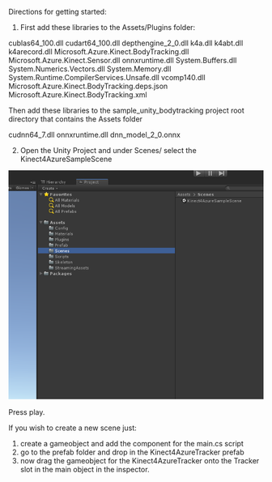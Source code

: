 Directions for getting started:

1) First add these libraries to the Assets/Plugins folder:

cublas64_100.dll
cudart64_100.dll
depthengine_2_0.dll
k4a.dll
k4abt.dll
k4arecord.dll
Microsoft.Azure.Kinect.BodyTracking.dll
Microsoft.Azure.Kinect.Sensor.dll
onnxruntime.dll
System.Buffers.dll
System.Numerics.Vectors.dll
System.Memory.dll
System.Runtime.CompilerServices.Unsafe.dll
vcomp140.dll
Microsoft.Azure.Kinect.BodyTracking.deps.json
Microsoft.Azure.Kinect.BodyTracking.xml


Then add these libraries to the sample_unity_bodytracking project root directory that contains the Assets folder

cudnn64_7.dll
onnxruntime.dll
dnn_model_2_0.onnx



2) Open the Unity Project and under Scenes/  select the Kinect4AzureSampleScene

![alt text](./UnitySampleGettingStarted.png)


Press play.

If you wish to create a new scene just:

1) create a gameobject and add the component for the main.cs script
2) go to the prefab folder and drop in the Kinect4AzureTracker prefab
3) now drag the gameobject for the Kinect4AzureTracker onto the Tracker slot in the main object in the inspector.

